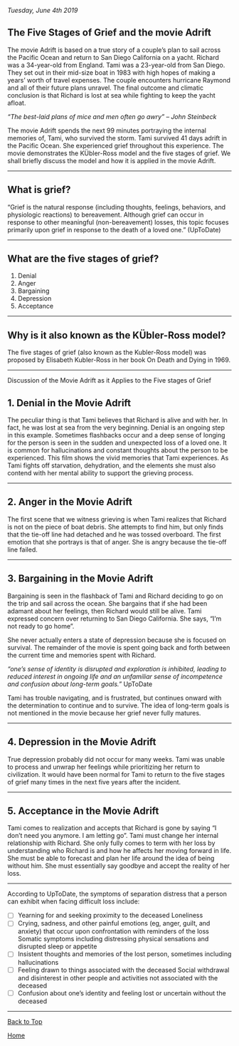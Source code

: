 <i> Tuesday, June 4th 2019 </i>

## <b> The Five Stages of Grief and the movie Adrift </b>

The movie Adrift is based on a true story of a couple’s plan to sail across the Pacific Ocean and return to San Diego California on a yacht. Richard was a 34-year-old from England. Tami was a 23-year-old from San Diego. They set out in their mid-size boat in 1983 with high hopes of making a years’ worth of travel expenses. The couple encounters hurricane Raymond and all of their future plans unravel. The final outcome and climatic conclusion is that Richard is lost at sea while fighting to keep the yacht afloat. 

<i> “The best-laid plans of mice and men often go awry” – John Steinbeck </i>

The movie Adrift spends the next 99 minutes portraying the internal memories of, Tami, who survived the storm. Tami survived 41 days adrift in the Pacific Ocean. She experienced grief throughout this experience.  The movie demonstrates the KÜbler-Ross model and the five stages of grief. We shall briefly discuss the model and how it is applied in the movie Adrift.

* * *

## <b> What is grief? </b>

“Grief is the natural response (including thoughts, feelings, behaviors, and physiologic reactions) to bereavement. Although grief can occur in response to other meaningful (non-bereavement) losses, this topic focuses primarily upon grief in response to the death of a loved one.” (UpToDate)

* * *

## <b> What are the five stages of grief? </b>

1.	Denial
2.	Anger
3.	Bargaining
4.	Depression
5.	Acceptance

* * *

## <b> Why is it also known as the KÜbler-Ross model? </b>

The five stages of grief (also known as the Kubler-Ross model) was proposed by Elisabeth Kubler-Ross in her book On Death and Dying in 1969.

* * *

Discussion of the Movie Adrift as it Applies to the Five stages of Grief

## <b> 1. Denial in the Movie Adrift </b>

The peculiar thing is that Tami believes that Richard is alive and with her. In fact, he was lost at sea from the very beginning. Denial is an ongoing step in this example. Sometimes flashbacks occur and a deep sense of longing for the person is seen in the sudden and unexpected loss of a loved one. It is common for hallucinations and constant thoughts about the person to be experienced. This film shows the vivid memories that Tami experiences. As Tami fights off starvation, dehydration, and the elements she must also contend with her mental ability to support the grieving process. 

* * *

## <b> 2. Anger in the Movie Adrift </b>
 
The first scene that we witness grieving is when Tami realizes that Richard is not on the piece of boat debris. She attempts to find him, but only finds that the tie-off line had detached and he was tossed overboard. The first emotion that she portrays is that of anger. She is angry because the tie-off line failed. 

* * *

## <b> 3. Bargaining in the Movie Adrift </b>

Bargaining is seen in the flashback of Tami and Richard deciding to go on the trip and sail across the ocean. She bargains that if she had been adamant about her feelings, then Richard would still be alive. Tami expressed concern over returning to San Diego California. She says, “I’m not ready to go home”. 
 
She never actually enters a state of depression because she is focused on survival. The remainder of the movie is spent going back and forth between the current time and memories spent with Richard.
 
<i> “one’s sense of identity is disrupted and exploration is inhibited, leading to reduced interest in ongoing life and an unfamiliar sense of incompetence and confusion about long-term goals.” </i> UpToDate

Tami has trouble navigating, and is frustrated, but continues onward with the determination to continue and to survive. The idea of long-term goals is not mentioned in the movie because her grief never fully matures. 

* * *

## <b> 4. Depression in the Movie Adrift </b>

 True depression probably did not occur for many weeks. Tami was unable to process and unwrap her feelings while prioritizing her return to civilization. It would have been normal for Tami to return to the five stages of grief many times in the next five years after the incident. 

* * *
 
## <b> 5. Acceptance in the Movie Adrift </b>

Tami comes to realization and accepts that Richard is gone by saying “I don’t need you anymore. I am letting go”. Tami must change her internal relationship with Richard. She only fully comes to term with her loss by understanding who Richard is and how he affects her moving forward in life. She must be able to forecast and plan her life around the idea of being without him. She must essentially say goodbye and accept the reality of her loss.

* * *

According to UpToDate, the symptoms of separation distress that a person can exhibit when facing difficult loss include:

- [ ] Yearning for and seeking proximity to the deceased
Loneliness
- [ ] Crying, sadness, and other painful emotions (eg, anger, guilt, and anxiety) that occur upon confrontation with reminders of the loss
Somatic symptoms including distressing physical sensations and disrupted sleep or appetite
- [ ] Insistent thoughts and memories of the lost person, sometimes including hallucinations
- [ ] Feeling drawn to things associated with the deceased
Social withdrawal and disinterest in other people and activities not associated with the deceased
- [ ] Confusion about one’s identity and feeling lost or uncertain without the deceased

* * *

<a href="https://shea08.github.io/Adrift">Back to Top</a>

[Home](./)
